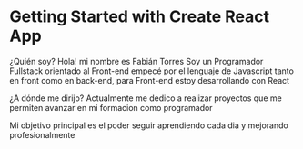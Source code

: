 # Getting Started with Create React App

¿Quién soy?
Hola! mi nombre es Fabián Torres
Soy un Programador Fullstack orientado al Front-end
empecé por el lenguaje de Javascript tanto en front como en back-end, para Front-end estoy desarrollando con React


¿A dónde me dirijo?
Actualmente me dedico a realizar proyectos que me permiten avanzar en mi formacion como programador

Mi objetivo principal es el poder seguir aprendiendo cada dia y mejorando profesionalmente




